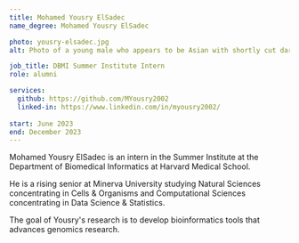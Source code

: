 ```yaml
---
title: Mohamed Yousry ElSadec
name_degree: Mohamed Yousry ElSadec

photo: yousry-elsadec.jpg 
alt: Photo of a young male who appears to be Asian with shortly cut dark curly hair and a beard. He’s wearing a purple button-up and smiling from a window into the distance. In the background, we can see the location is by a body of water.

job_title: DBMI Summer Institute Intern
role: alumni

services:
  github: https://github.com/MYousry2002
  linked-in: https://www.linkedin.com/in/myousry2002/
  
start: June 2023
end: December 2023
---
```

Mohamed Yousry ElSadec is an intern in the Summer Institute at the Department of Biomedical Informatics at Harvard Medical School. 

He is a rising senior at Minerva University studying Natural Sciences concentrating in Cells & Organisms and Computational Sciences concentrating in Data Science & Statistics. 
 
The goal of Yousry's research is to develop bioinformatics tools that advances genomics research.

